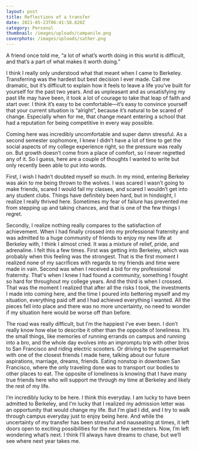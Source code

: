 ```yaml
---
layout: post
title: Reflections of a transfer
date: 2021-05-23T06:41:58.820Z
category: Personal
thumbnail: /images/uploads/campanile.png
coverphoto: /images/uploads/sather.png
---
```

A friend once told me, “a lot of what’s worth doing in this world is difficult, and that’s a part of what makes it worth doing.” 

I think I really only understood what that meant when I came to Berkeley. Transferring was the hardest but best decision I ever made. Call me dramatic, but it’s difficult to explain how it feels to leave a life you’ve built for yourself for the past two years. And as unpleasant and as unsatisfying my past life may have been, it took a lot of courage to take that leap of faith and start over. I think it’s easy to be comfortable—it’s easy to convince yourself that your current situation is “alright”, because it’s natural to be scared of change. Especially when for me, that change meant entering a school that had a reputation for being competitive in every way possible.

Coming here was incredibly uncomfortable and super damn stressful. As a second semester sophomore, I knew I didn’t have a lot of time to get the social aspects of my college experience right, so the pressure was really on. But growth doesn’t come from a place of comfort, so I never regretted any of it. So I guess, here are a couple of thoughts I wanted to write but only recently been able to put into words.

First, I wish I hadn’t doubted myself so much. In my mind, entering Berkeley was akin to me being thrown to the wolves. I was scared I wasn’t going to make friends, scared I would fail my classes, and scared I wouldn’t get into any student clubs. Things have definitely been hard, but in hindsight, I realize I really thrived here. Sometimes my fear of failure has prevented me from stepping up and taking chances, and that is one of the few things I regret. 

Secondly, I realize nothing really compares to the satisfaction of achievement. When I had finally crossed into my professional fraternity and was admitted to a huge community of friends to enjoy my new life at Berkeley with, I think I almost cried. It was a mixture of relief, pride, and adrenaline. I felt this a few times. First was getting into Berkeley, which was probably when this feeling was the strongest. That is the first moment I realized none of my sacrifices with regards to my friends and time were made in vain. Second was when I received a bid for my professional fraternity. That's when I knew I had found a community, something I fought so hard for throughout my college years. And the third is when I crossed. That was the moment I realized that after all the risks I took, the investments I made into coming here, and the time I poured into bettering myself and my situation, everything paid off and I had achieved everything I wanted. All the pieces fell into place and there was no more uncertainty, no need to wonder if my situation here would be worse off than before. 

The road was really difficult, but I’m the happiest I’ve ever been. I don’t really know how else to describe it other than the opposite of loneliness. It’s the small things, like memories of running errands on campus and running into a bro, and the whole day evolves into an impromptu trip with other bros to San Francisco and riding electric scooters. Or driving to the supermarket with one of the closest friends I made here, talking about our future aspirations, marriage, dreams, friends. Eating nonstop in downtown San Francisco, where the only traveling done was to transport our bodies to other places to eat. The opposite of loneliness is knowing that I have many true friends here who will support me through my time at Berkeley and likely the rest of my life. 

I’m incredibly lucky to be here. I think this everyday. I am lucky to have been admitted to Berkeley, and I’m lucky that I realized my admission letter was an opportunity that would change my life. But I’m glad I did, and I try to walk through campus everyday just to enjoy being here. And while the uncertainty of my transfer has been stressful and nauseating at times, it left doors open to exciting possibilities for the next few semesters. Now, I’m left wondering what’s next. I think I’ll always have dreams to chase, but we’ll see where next year takes me.